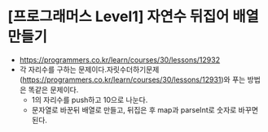 # [프로그래머스 Level1] 자연수 뒤집어 배열만들기
- https://programmers.co.kr/learn/courses/30/lessons/12932
- 각 자리수를 구하는 문제이다.자릿수더하기문제(https://programmers.co.kr/learn/courses/30/lessons/12931)와 푸는 방법은 똑같은 문제이다.
  - 1의 자리수를 push하고 10으로 나눈다.
  - 문자열로 바꾼뒤 배열로 만들고, 뒤집은 후 map과 parseInt로 숫자로 바꾸면 된다.